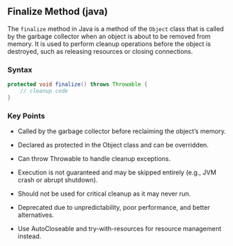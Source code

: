 ## Finalize Method (java)

The `finalize` method in Java is a method of the `Object` class that is called by the garbage collector when an object is about to be removed from memory. It is used to perform cleanup operations before the object is destroyed, such as releasing resources or closing connections.

### Syntax

```java
protected void finalize() throws Throwable {
    // cleanup code
}
```
### Key Points

- Called by the garbage collector before reclaiming the object’s memory.

- Declared as protected in the Object class and can be overridden.

- Can throw Throwable to handle cleanup exceptions.

- Execution is not guaranteed and may be skipped entirely (e.g., JVM crash or abrupt shutdown).

- Should not be used for critical cleanup as it may never run.

- Deprecated due to unpredictability, poor performance, and better alternatives.

- Use AutoCloseable and try-with-resources for resource management instead.